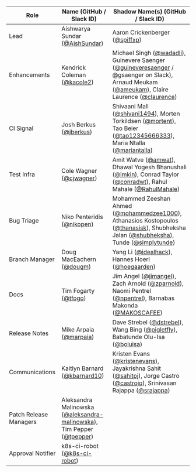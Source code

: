 | **Role** | **Name** (**GitHub / Slack ID**)  | **Shadow Name(s) (GitHub / Slack ID)** |
| ------ | ------ | ------ |
| Lead | Aishwarya Sundar ([@AishSundar](https://github.com/AishSundar)) | Aaron Crickenberger ([@spiffxp](https://github.com/spiffxp)) |
| Enhancements | Kendrick Coleman ([@kacole2](https://github.com/kacole2)) | Michael Singh ([@wadadli](https://github.com/wadadli)), Guinevere Saenger ([@guineveresaenger](https://github.com/guineveresaenger) / @gsaenger on Slack), Arnaud Meukam ([@ameukam](https://github.com/ameukam)), Claire Laurence ([@claurence](https://github.com/claurence)) |
| CI Signal | Josh Berkus ([@jberkus](https://github.com/jberkus)) | Shivaani Mall ([@shivani1494](https://github.com/shivani1494)), Morten Torkildsen ([@mortent](https://github.com/mortent)), Tao Beier ([@tao12345666333](https://github.com/tao12345666333)), Maria Ntalla ([@mariantalla](https://github.com/mariantalla)) |
| Test Infra | Cole Wagner ([@cjwagner](https://github.com/cjwagner)) | Amit Watve ([@amwat](https://github.com/amwat)), Dhawal Yogesh Bhanushali ([@imkin](https://github.com/imkin)), Conrad Taylor ([@conradwt](https://github.com/conradwt)), Rahul Mahale ([@RahulMahale](https://github.com/RahulMahale)) |
| Bug Triage | Niko Penteridis ([@nikopen](https://github.com/nikopen)) | Mohammed Zeeshan Ahmed ([@mohammedzee1000](https://github.com/mohammedzee1000)), Athanasios Kostopoulos ([@thanasisk](https://github.com/thanasisk)), Shubheksha Jalan ([@shubheksha](https://github.com/shubheksha)), Tunde ([@simplytunde](https://github.com/simplytunde)) |
| Branch Manager | Doug MacEachern ([@dougm](https://github.com/dougm)) | Yang Li ([@idealhack](https://github.com/idealhack)), Hannes Hoerl ([@hoegaarden](https://github.com/hoegaarden)) |
| Docs | Tim Fogarty ([@tfogo](https://github.com/tfogo)) | Jim Angel ([@jimangel](https://github.com/jimangel)), Zach Arnold ([@zparnold](https://github.com/zparnold)), Naomi Pentrel ([@npentrel](https://github.com/npentrel)), Barnabas Makonda ([@MAKOSCAFEE](https://github.com/MAKOSCAFEE)) |
| Release Notes | Mike Arpaia ([@marpaia](https://github.com/marpaia)) | Dave Strebel ([@dstrebel](https://github.com/dstrebel)), Wang Bing ([@pigletfly](https://github.com/pigletfly)), Babatunde Olu-Isa ([@boluisa](https://github.com/boluisa)) |
| Communications | Kaitlyn Barnard ([@kbarnard10](https://github.com/kbarnard10)) | Kristen Evans ([@kristenevans](https://github.com/kristenevans)), Jayakrishna Sahit ([@sahitpj](https://github.com/sahitpj)), Jorge Castro ([@castrojo](https://github.com/castrojo)), Srinivasan Rajappa ([@srajappa](https://github.com/srajappa)) |
| Patch Release Managers | Aleksandra Malinowska ([@aleksandra-malinowska](https://github.com/aleksandra-malinowska)), Tim Pepper ([@tpepper](https://github.com/tpepper)) | |
| Approval Notifier | k8s-ci-robot ([@k8s-ci-robot](https://github.com/k8s-ci-robot)) | |
